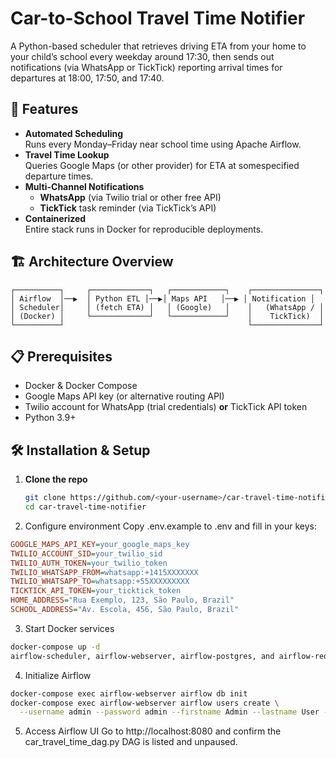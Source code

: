 
# Car-to-School Travel Time Notifier

A Python-based scheduler that retrieves driving ETA from your home to your child’s school every weekday around 17:30, then sends out notifications (via WhatsApp or TickTick) reporting arrival times for departures at 18:00, 17:50, and 17:40.

## 🚀 Features
- **Automated Scheduling**  
  Runs every Monday–Friday near school time using Apache Airflow.
- **Travel Time Lookup**  
  Queries Google Maps (or other provider) for ETA at somespecified departure times.
- **Multi-Channel Notifications**  
  - **WhatsApp** (via Twilio trial or other free API)  
  - **TickTick** task reminder (via TickTick’s API)
- **Containerized**  
  Entire stack runs in Docker for reproducible deployments.

## 🏗️ Architecture Overview
```
┌──────────┐     ┌─────────────┐   ┌────────────┐    ┌───────────────┐
│ Airflow  │──▶  │ Python ETL │──▶│ Maps API   │──▶ │ Notification │
│ Scheduler│     │ (fetch ETA) │   │ (Google)   │    │   (WhatsApp / │
│ (Docker) │     └─────────────┘   └────────────┘    │    TickTick)  │
└──────────┘                                         └───────────────┘
```


## 📋 Prerequisites
- Docker & Docker Compose  
- Google Maps API key (or alternative routing API)  
- Twilio account for WhatsApp (trial credentials) **or** TickTick API token  
- Python 3.9+

## 🛠️ Installation & Setup

1. **Clone the repo**  
   ```bash
   git clone https://github.com/<your-username>/car-travel-time-notifier.git
   cd car-travel-time-notifier

2. Configure environment
Copy .env.example to .env and fill in your keys:

```ini
GOOGLE_MAPS_API_KEY=your_google_maps_key
TWILIO_ACCOUNT_SID=your_twilio_sid
TWILIO_AUTH_TOKEN=your_twilio_token
TWILIO_WHATSAPP_FROM=whatsapp:+1415XXXXXXX
TWILIO_WHATSAPP_TO=whatsapp:+55XXXXXXXXX
TICKTICK_API_TOKEN=your_ticktick_token
HOME_ADDRESS="Rua Exemplo, 123, São Paulo, Brazil"
SCHOOL_ADDRESS="Av. Escola, 456, São Paulo, Brazil"
```
3. Start Docker services

```bash
docker-compose up -d
airflow-scheduler, airflow-webserver, airflow-postgres, and airflow-redis will spin up.
```
4. Initialize Airflow

```bash
docker-compose exec airflow-webserver airflow db init
docker-compose exec airflow-webserver airflow users create \
  --username admin --password admin --firstname Admin --lastname User --role Admin --email you@example.com
```

5. Access Airflow UI
Go to http://localhost:8080 and confirm the car_travel_time_dag.py DAG is listed and unpaused.

